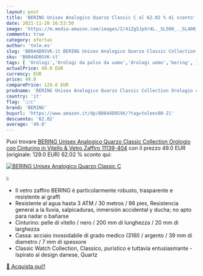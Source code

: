 ```yaml
---
layout: post
title: 'BERING Unisex Analogico Quarzo Classic C al 62.02 % di sconto'
date: 2021-11-20 16:53:50
image: 'https://m.media-amazon.com/images/I/41Zg5JpXr4L._SL500_._SL400_.jpg'
comments: true
category: ofertas
author: 'tole.es'
slug: 'B0044D0SVK-it BERING Unisex Analogico Quarzo Classic Collection Orologio...'
sku: 'B0044D0SVK-it'
tags: [ 'Orologi','Orologi da polso da uomo','Orologi uomo','bering', ]
actualPrice: 49.0 EUR
currency: EUR
price: 49.0
comparePrice: 129.0 EUR
prodname: 'BERING Unisex Analogico Quarzo Classic Collection Orologio con Cinturino in Vitello & Vetro Zaffiro 11139-404'
country: 'it'
flag: '🇮🇹'
brand: 'BERING'
buyurl: 'https://www.amazon.it/dp/B0044D0SVK/?tag=tolees00-21'
descuento: '62.02'
average: '49.0'
---
```


Puoi trovare [BERING Unisex Analogico Quarzo Classic Collection Orologio con Cinturino in Vitello & Vetro Zaffiro 11139-404](https://www.amazon.it/dp/B0044D0SVK/?tag=tolees00-21) con il prezzo 49.0 EUR (originale: 129.0 EUR) 62.02 % sconto qui:

[![BERING Unisex Analogico Quarzo Classic C](https://m.media-amazon.com/images/I/41Zg5JpXr4L._SL500_._SL400_.jpg)](https://www.amazon.it/dp/B0044D0SVK/?tag=tolees00-21)

ℹ️:

- Il vetro zaffiro BERING è particolarmente robusto, trasparente e resistente ai graffi
- Resistente al agua hasta 3 ATM / 30 metros / 98 pies, Resistencia general a la lluvia, salpicaduras, inmersión accidental y ducha; no apto para nadar o bañarse
- Cinturino: pelle di vitello / nero / 200 mm di lunghezza / 20 mm di larghezza
- Cassa: acciaio inossidabile di grado medico (316l) / argento / 39 mm di diametro / 7 mm di spessore
- Classic Watch Collection, Classico, puristico e tuttavia entusiasmante - Ispirato al design danese, Quartz

[🛒 Acquista qui!!](https://www.amazon.it/dp/B0044D0SVK/?tag=tolees00-21)

